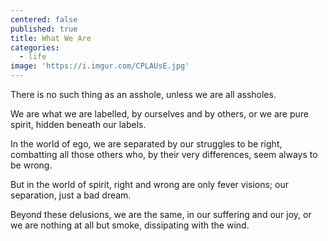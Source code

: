 ```yaml
---
centered: false
published: true
title: What We Are
categories:
  - life
image: 'https://i.imgur.com/CPLAUsE.jpg'
---
```

There is no such thing
as an asshole,
unless we are all assholes.

We are what we are labelled,
by ourselves and by others,
or we are pure spirit,
hidden beneath our labels.

In the world of ego, 
we are separated 
by our struggles to be right,
combatting all those others
who, by their very differences,
seem always to be wrong.

But in the world of spirit,
right and wrong 
are only fever visions;
our separation,
just a bad dream.

Beyond these delusions,
we are the same,
in our suffering and our joy,
or we are nothing at all
but smoke,
dissipating with the wind.
